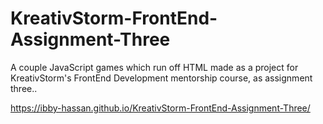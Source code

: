 # KreativStorm-FrontEnd-Assignment-Three
A couple JavaScript games which run off HTML made as a project for KreativStorm's FrontEnd Development mentorship course, as assignment three..

https://ibby-hassan.github.io/KreativStorm-FrontEnd-Assignment-Three/
